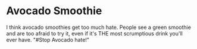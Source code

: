
# Avocado Smoothie
<!DOCTYPE html>
<head>
<title>Why the hate?</title>
I think avocado smoothies get too much hate. People see a green smoothie and are too afraid to try it, even if it's THE most scrumptious drink you'll ever have. "#Stop Avocado hate!"
</head>
